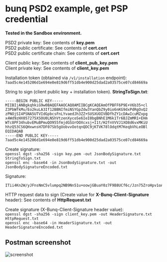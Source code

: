 # bunq PSD2 example, get PSP credential

**Tested in the Sandbox environment.**

PSD2 private key: See contents of **key.pem**  
PSD2 public certificate: See contents of **cert.cert**  
PSD2 public certificate chain: See contents of **cert.cert**  

Client public key: See contents of **client_pub_key.pem**  
Client private key: See contents of **client_key.pem**  
 
Installation token (obtained via ```/v1/installation``` endpoint):  
```7aad5c4e145206d1e694e0e819d6ff51db4e900d25dad2a03575ce07cd84669a```

String to sign (client public key + installation token). **StringToSign.txt**:  
```
-----BEGIN PUBLIC KEY-----  
MIIBIjANBgkqhkiG9w0BAQEFAAOCAQ8AMIIBCgKCAQEAmOfPBFF6P9E+V6b35+cl  
Z3PbWfkMu/Eo2kuLA3If12BBNIfmiNSYGpZdw3YanQbZ9y0io6nKG9dxPdRgOvQ2  
zPNOjSI4PSNA5UTVIdGpbcsFnLYvaedJh3ZZ+SUSXUOIVBDfhZY1cDAwIcuMZxpg  
x4Wd9zHX057275XSOU0LNShVtzenXycoSe6IeI0bgBNhE1M6k1Tr6BJZmMR1+EHm  
WTc8PF34hubvEMuBPmuQO955fmjdGSUrOOXcxsj+I1t/H2fnVVVJ1XO8d6vxMKiU  
hhzQ53CS6QHxwnsH7DF07Sb5gUobvvOotqnQDC9jKTVK78lOdqtM7KeqbVhLeOBl  
EQIDAQAB  
-----END PUBLIC KEY-----  
7aad5c4e145206d1e694e0e819d6ff51db4e900d25dad2a03575ce07cd84669a
```

Create signature:  
```openssl dgst -sha256 -sign key.pem -out JsonBodySignature.txt StringToSign.txt```  
```openssl enc -base64 -in JsonBodySignature.txt -out JsonBodySignatureEncoded.txt```

Signature:  
```
ITii4Kn2W/yJFnsNmC5vlumpq2NB9Nn51u+oowjGBuaY0z7F9B8UCf6c/Jzn75ZroHpv1oAGaNo5q7hrfU3Ev2vUNWKCvIJ6+OZ4JMAj8I67m9+6xKHM2KEQU9KNaJUYowsE2JQ7HwKUvXGMLCCX68Xv+jUTn1SNGai1mLYMMuSxirl0QVxfsQrs/Q0Z9sIJlWI+B0QganmfTYjelTO1+xQvtJQLXIZe3xQfsVIa0Xg6+UbRtyYlQUiQjq52kvVt/GuUcpGEZdwFdHtool0eo/uxPN5sHHYf/m2++2sJmF7D7pt99c0uL/5d1ef4yUTpvHIFNAsxlkBPpAPT1eyWUA==
```

HTTP request data to sign (Create value for **X-Bunq-Client-Signature** header): See contents of **HttpRequest.txt**

Create signature (X-Bunq-Client-Signature header value):  
```openssl dgst -sha256 -sign client_key.pem -out HeaderSignature.txt HttpRequest.txt```  
```openssl enc -base64 -in HeaderSignature.txt -out HeaderSignatureEncoded.txt```  

## Postman screenshot
![screenshot](https://github.com/basst85/bunq_psd2_example/raw/master/image.png)
